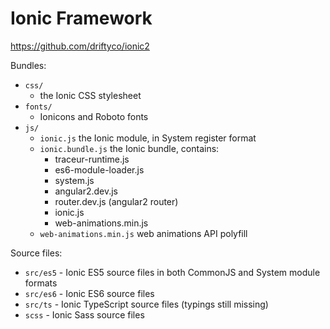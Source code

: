 Ionic Framework
=========
https://github.com/driftyco/ionic2

Bundles:
 - `css/`
     - the Ionic CSS stylesheet
 - `fonts/`
     - Ionicons and Roboto fonts
 - `js/`
     - `ionic.js` the Ionic module, in System register format
     - `ionic.bundle.js` the Ionic bundle, contains:
          * traceur-runtime.js
          * es6-module-loader.js
          * system.js
          * angular2.dev.js
          * router.dev.js (angular2 router)
          * ionic.js
          * web-animations.min.js
     - `web-animations.min.js` web animations API polyfill

Source files:
 - `src/es5` - Ionic ES5 source files in both CommonJS and System module formats
 - `src/es6` - Ionic ES6 source files
 - `src/ts` - Ionic TypeScript source files (typings still missing)
 - `scss` - Ionic Sass source files
